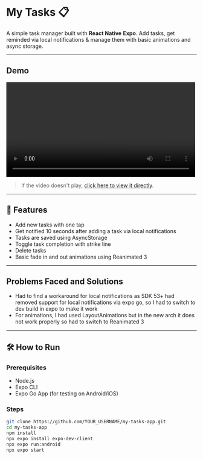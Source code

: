 # My Tasks 📋

A simple task manager built with **React Native**  **Expo**. Add tasks, get reminded via local notifications & manage them with basic animations and async storage.

---

## Demo

<video src="assets/demo.mp4" controls width="100%" style="max-width: 500px;">
  Unsupported browser 
</video>

> If the video doesn't play, [click here to view it directly](assets/demo.mp4).
---

## 🚀 Features

-  Add new tasks with one tap
-  Get notified 10 seconds after adding a task via local notifications 
-  Tasks are saved using AsyncStorage 
-  Toggle task completion with strike line 
-  Delete tasks
-  Basic fade in and out animations using Reanimated 3

---

## Problems Faced and Solutions
- Had to find a workaround for local notifications as SDK 53+ had removed support for local notifications via expo go, so I had to switch to dev build in expo to make it work
- For animations, I had used LayoutAnimations but in the new arch it does not work properly so had to switch to Reanimated 3 

---- 

## 🛠 How to Run

### Prerequisites

- Node.js
- Expo CLI
- Expo Go App (for testing on Android/iOS)

### Steps

```bash
git clone https://github.com/YOUR_USERNAME/my-tasks-app.git
cd my-tasks-app
npm install
npx expo install expo-dev-client
npx expo run:android
npx expo start

